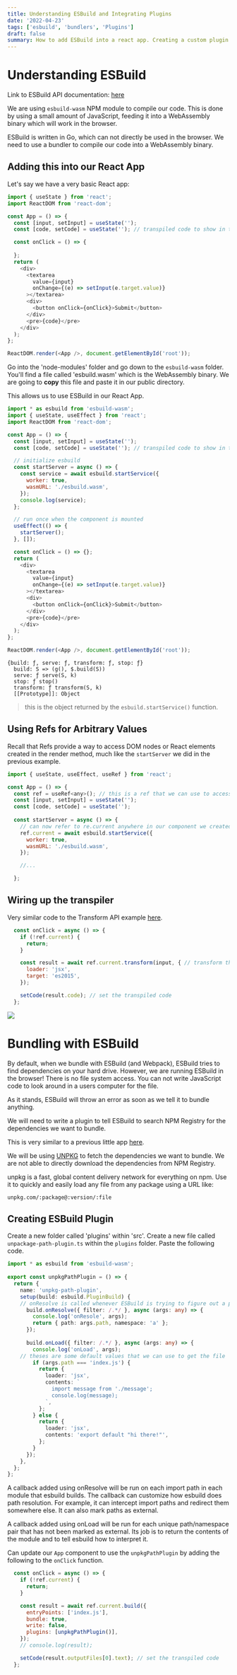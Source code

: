 ```yaml
---
title: Understanding ESBuild and Integrating Plugins 
date: '2022-04-23'
tags: ['esbuild', 'bundlers', 'Plugins']
draft: false
summary: How to add ESBuild into a react app. Creating a custom plugin to handle bundling modules with Webpack. 
---
```


# Understanding ESBuild

Link to ESBuild API documentation: [here](https://esbuild.github.io/api/#transform-api)

We are using `esbuild-wasm` NPM module to compile our code. This is done by using a small amount of JavaScript, feeding it into a WebAssembly binary which will work in the browser. 

ESBuild is written in Go, which can not directly be used in the browser. We need to use a bundler to compile our code into a WebAssembly binary.

## Adding this into our React App

Let's say we have a very basic React app:
```js
import { useState } from 'react';
import ReactDOM from 'react-dom';

const App = () => {
  const [input, setInput] = useState('');
  const [code, setCode] = useState(''); // transpiled code to show in the pre element

  const onClick = () => {
    
  };
  return (
    <div>
      <textarea
        value={input}
        onChange={(e) => setInput(e.target.value)}
      ></textarea>
      <div>
        <button onClick={onClick}>Submit</button>
      </div>
      <pre>{code}</pre>
    </div>
  );
};

ReactDOM.render(<App />, document.getElementById('root'));
```

Go into the 'node-modules' folder and go down to the `esbuild-wasm` folder. You'll find a file called 'esbuild.wasm' which is the WebAssembly binary. We are going to **copy** this file and paste it in our public directory.

This allows us to use ESBuild in our React App.

```js
import * as esbuild from 'esbuild-wasm';
import { useState, useEffect } from 'react';
import ReactDOM from 'react-dom';

const App = () => {
  const [input, setInput] = useState('');
  const [code, setCode] = useState(''); // transpiled code to show in the pre element

  // initialize esbuild
  const startServer = async () => {
    const service = await esbuild.startService({
      worker: true,
      wasmURL: './esbuild.wasm',
    });
    console.log(service);
  };

  // run once when the component is mounted
  useEffect(() => {
    startServer();
  }, []);

  const onClick = () => {};
  return (
    <div>
      <textarea
        value={input}
        onChange={(e) => setInput(e.target.value)}
      ></textarea>
      <div>
        <button onClick={onClick}>Submit</button>
      </div>
      <pre>{code}</pre>
    </div>
  );
};

ReactDOM.render(<App />, document.getElementById('root'));
```

```
{build: ƒ, serve: ƒ, transform: ƒ, stop: ƒ}
  build: S => (g(), $.build(S))
  serve: ƒ serve(S, k)
  stop: ƒ stop()
  transform: ƒ transform(S, k)
  [[Prototype]]: Object
```
> this is the object returned by the `esbuild.startService()` function.

## Using Refs for Arbitrary Values

Recall that Refs provide a way to access DOM nodes or React elements created in the render method, much like the `startServer` we did in the previous example.

```js
import { useState, useEffect, useRef } from 'react';

const App = () => {
  const ref = useRef<any>(); // this is a ref that we can use to access the DOM node
  const [input, setInput] = useState('');
  const [code, setCode] = useState(''); 
  
  const startServer = async () => {
    // can now refer to re.current anywhere in our component we created in ESBuild
    ref.current = await esbuild.startService({
      worker: true,
      wasmURL: './esbuild.wasm',
    });

    //...

  };
```

## Wiring up the transpiler

Very similar code to the Transform API example [here](https://esbuild.github.io/api/#transform-api). 

```js
  const onClick = async () => {
    if (!ref.current) {
      return;
    }

    const result = await ref.current.transform(input, { // transform the input code
      loader: 'jsx',
      target: 'es2015',
    });

    setCode(result.code); // set the transpiled code
  };
```

![](images/jbook.png)

# Bundling with ESBuild

By default, when we bundle with ESBuild (and Webpack), ESBuild tries to find dependencies on your hard drive. However, we are running ESBuild in the browser! There is no file system access. You can not write JavaScript code to look around in a users computer for the file. 

As it stands, ESBuild will throw an error as soon as we tell it to bundle anything. 

We will need to write a plugin to tell ESBuild to search NPM Registry for the dependencies we want to bundle.

This is very similar to a previous little app [here](https://github.com/Cwarcup/redux-ts-react).

We will be using [UNPKG](https://unpkg.com/) to fetch the dependencies we want to bundle. We are not able to directly download the dependencies from NPM Registry.

unpkg is a fast, global content delivery network for everything on npm. Use it to quickly and easily load any file from any package using a URL like:

```
unpkg.com/:package@:version/:file
```

## Creating ESBuild Plugin

Create a new folder called 'plugins' within 'src'. Create a new file called `unpackage-path-plugin.ts` within the `plugins` folder. Paste the following code. 

```ts
import * as esbuild from 'esbuild-wasm';
  
export const unpkgPathPlugin = () => {
  return {
    name: 'unpkg-path-plugin',
    setup(build: esbuild.PluginBuild) {
    // onResolve is called whenever ESBuild is trying to figure out a path to a particular module.
      build.onResolve({ filter: /.*/ }, async (args: any) => {
        console.log('onResole', args);
        return { path: args.path, namespace: 'a' };
      });
  
      build.onLoad({ filter: /.*/ }, async (args: any) => {
        console.log('onLoad', args);
    // theses are some default values that we can use to get the file
        if (args.path === 'index.js') {
          return {
            loader: 'jsx',
            contents: `
              import message from './message';
              console.log(message);
            `,
          };
        } else {
          return {
            loader: 'jsx',
            contents: 'export default "hi there!"',
          };
        }
      });
    },
  };
};
```

A callback added using onResolve will be run on each import path in each module that esbuild builds. The callback can customize how esbuild does path resolution. For example, it can intercept import paths and redirect them somewhere else. It can also mark paths as external.

A callback added using onLoad will be run for each unique path/namespace pair that has not been marked as external. Its job is to return the contents of the module and to tell esbuild how to interpret it.

Can update our `App` component to use the `unpkgPathPlugin` by adding the following to the `onClick` function.

```js
  const onClick = async () => {
    if (!ref.current) {
      return;
    }

    const result = await ref.current.build({
      entryPoints: ['index.js'],
      bundle: true,
      write: false,
      plugins: [unpkgPathPlugin()],
    });
    // console.log(result);

    setCode(result.outputFiles[0].text); // set the transpiled code
  };
```

